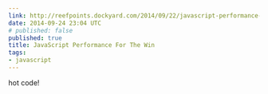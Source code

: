 ```yaml
---
link: http://reefpoints.dockyard.com/2014/09/22/javascript-performance-for-the-win.html
date: 2014-09-24 23:04 UTC
# published: false
published: true
title: JavaScript Performance For The Win
tags:
- javascript
---
```


hot code!

